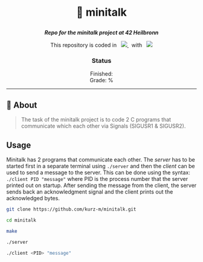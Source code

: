 <h1 align="center">
    <p>
        📓 minitalk
    </p>
</h1>

<p align="center">
    <b><i>Repo for the minitalk project at 42 Heilbronn</i></b>
</p>

<p align="center">
    This repository is coded in&nbsp&nbsp
    <a href="https://skillicons.dev">
        <img src="https://skillicons.dev/icons?i=c" />
    </a>
     &nbsp&nbspwith&nbsp&nbsp
    <a href="https://skillicons.dev">
        <img src="https://skillicons.dev/icons?i=neovim" />
    </a>
</p>

<h3 align="center">
    Status
</h3>

<p align="center">
    Finished: <br>
    Grade: %
</p>

---

## 💾 About
> The task of the minitalk project is to code 2 C programs that communicate which each other via Signals (SIGUSR1 & SIGUSR2).

## Usage
Minitalk has 2 programs that communicate each other. The _server_ has to be started first in a separate terminal using `./server`
and then the _client_ can be used to send a message to the server. This can be done using the syntax: `./client PID "message"`
where PID is the process number that the server printed out on startup. After sending the message from the client, 
the server sends back an acknowledgment signal and the client prints out the acknowledged bytes.

```bash
git clone https://github.com/kurz-m/minitalk.git

cd minitalk

make

./server

./client <PID> "message"
```

